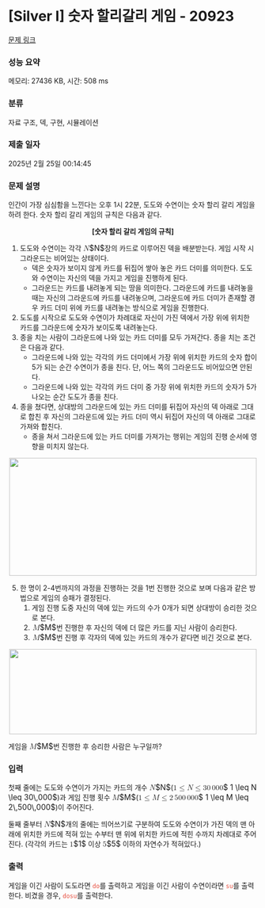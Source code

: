 # [Silver I] 숫자 할리갈리 게임 - 20923 

[문제 링크](https://www.acmicpc.net/problem/20923) 

### 성능 요약

메모리: 27436 KB, 시간: 508 ms

### 분류

자료 구조, 덱, 구현, 시뮬레이션

### 제출 일자

2025년 2월 25일 00:14:45

### 문제 설명

<p>인간이 가장 심심함을 느낀다는 오후 1시 22분, 도도와 수연이는 숫자 할리 갈리 게임을 하려 한다. 숫자 할리 갈리 게임의 규칙은 다음과 같다.</p>

<p style="text-align: center;"><strong>[숫자 할리 갈리 게임의 규칙]</strong></p>

<ol>
	<li>도도와 수연이는 각각 <mjx-container class="MathJax" jax="CHTML" style="font-size: 109%; position: relative;"><mjx-math class="MJX-TEX" aria-hidden="true"><mjx-mi class="mjx-i"><mjx-c class="mjx-c1D441 TEX-I"></mjx-c></mjx-mi></mjx-math><mjx-assistive-mml unselectable="on" display="inline"><math xmlns="http://www.w3.org/1998/Math/MathML"><mi>N</mi></math></mjx-assistive-mml><span aria-hidden="true" class="no-mathjax mjx-copytext">$N$</span></mjx-container>장의 카드로 이루어진 덱을 배분받는다. 게임 시작 시 그라운드는 비어있는 상태이다.
	<ul>
		<li>덱은 숫자가 보이지 않게 카드를 뒤집어 쌓아 놓은 카드 더미를 의미한다. 도도와 수연이는 자신의 덱을 가지고 게임을 진행하게 된다.</li>
		<li>그라운드는 카드를 내려놓게 되는 땅을 의미한다. 그라운드에 카드를 내려놓을 때는 자신의 그라운드에 카드를 내려놓으며, 그라운드에 카드 더미가 존재할 경우 카드 더미 위에 카드를 내려놓는 방식으로 게임을 진행한다.</li>
	</ul>
	</li>
	<li>도도를 시작으로 도도와 수연이가 차례대로 자신이 가진 덱에서 가장 위에 위치한 카드를 그라운드에 숫자가 보이도록 내려놓는다.</li>
	<li>종을 치는 사람이 그라운드에 나와 있는 카드 더미를 모두 가져간다. 종을 치는 조건은 다음과 같다.
	<ul>
		<li>그라운드에 나와 있는 각각의 카드 더미에서 가장 위에 위치한 카드의 숫자 합이 5가 되는 순간 수연이가 종을 친다. 단, 어느 쪽의 그라운드도 비어있으면 안된다.</li>
		<li>그라운드에 나와 있는 각각의 카드 더미 중 가장 위에 위치한 카드의 숫자가 5가 나오는 순간 도도가 종을 친다.</li>
	</ul>
	</li>
	<li>종을 쳤다면, 상대방의 그라운드에 있는 카드 더미를 뒤집어 자신의 덱 아래로 그대로 합친 후 자신의 그라운드에 있는 카드 더미 역시 뒤집어 자신의 덱 아래로 그대로 가져와 합친다.
	<ul>
		<li>종을 쳐서 그라운드에 있는 카드 더미를 가져가는 행위는 게임의 진행 순서에 영향을 미치지 않는다.</li>
	</ul>
	</li>
</ol>

<p style="text-align: center;"><img alt="" src="https://upload.acmicpc.net/22dc1ff3-6e90-4441-b84f-6544eb329eeb/-/preview/" style="height: 238px; width: 500px;"></p>

<ol start="5">
	<li>한 명이 2-4번까지의 과정을 진행하는 것을 1번 진행한 것으로 보며 다음과 같은 방법으로 게임의 승패가 결정된다.
	<ol>
		<li>게임 진행 도중 자신의 덱에 있는 카드의 수가 0개가 되면 상대방이 승리한 것으로 본다.</li>
		<li><mjx-container class="MathJax" jax="CHTML" style="font-size: 109%; position: relative;"> <mjx-math class="MJX-TEX" aria-hidden="true"><mjx-mi class="mjx-i"><mjx-c class="mjx-c1D440 TEX-I"></mjx-c></mjx-mi></mjx-math><mjx-assistive-mml unselectable="on" display="inline"><math xmlns="http://www.w3.org/1998/Math/MathML"><mi>M</mi></math></mjx-assistive-mml><span aria-hidden="true" class="no-mathjax mjx-copytext">$M$</span></mjx-container>번 진행한 후 자신의 덱에 더 많은 카드를 지닌 사람이 승리한다.</li>
		<li><mjx-container class="MathJax" jax="CHTML" style="font-size: 109%; position: relative;"> <mjx-math class="MJX-TEX" aria-hidden="true"><mjx-mi class="mjx-i"><mjx-c class="mjx-c1D440 TEX-I"></mjx-c></mjx-mi></mjx-math><mjx-assistive-mml unselectable="on" display="inline"><math xmlns="http://www.w3.org/1998/Math/MathML"><mi>M</mi></math></mjx-assistive-mml><span aria-hidden="true" class="no-mathjax mjx-copytext">$M$</span></mjx-container>번 진행 후 각자의 덱에 있는 카드의 개수가 같다면 비긴 것으로 본다.</li>
	</ol>
	</li>
</ol>

<p style="text-align: center;"><img alt="" src="https://upload.acmicpc.net/3e2fe162-2931-457c-808f-1f84551e7061/-/preview/" style="height: 172px; width: 500px;"></p>

<p>게임을 <mjx-container class="MathJax" jax="CHTML" style="font-size: 109%; position: relative;"><mjx-math class="MJX-TEX" aria-hidden="true"><mjx-mi class="mjx-i"><mjx-c class="mjx-c1D440 TEX-I"></mjx-c></mjx-mi></mjx-math><mjx-assistive-mml unselectable="on" display="inline"><math xmlns="http://www.w3.org/1998/Math/MathML"><mi>M</mi></math></mjx-assistive-mml><span aria-hidden="true" class="no-mathjax mjx-copytext">$M$</span></mjx-container>번 진행한 후 승리한 사람은 누구일까?</p>

### 입력 

 <p>첫째 줄에는 도도와 수연이가 가지는 카드의 개수 <mjx-container class="MathJax" jax="CHTML" style="font-size: 109%; position: relative;"><mjx-math class="MJX-TEX" aria-hidden="true"><mjx-mi class="mjx-i"><mjx-c class="mjx-c1D441 TEX-I"></mjx-c></mjx-mi></mjx-math><mjx-assistive-mml unselectable="on" display="inline"><math xmlns="http://www.w3.org/1998/Math/MathML"><mi>N</mi></math></mjx-assistive-mml><span aria-hidden="true" class="no-mathjax mjx-copytext">$N$</span></mjx-container>(<mjx-container class="MathJax" jax="CHTML" style="font-size: 109%; position: relative;"><mjx-math class="MJX-TEX" aria-hidden="true"><mjx-mn class="mjx-n"><mjx-c class="mjx-c31"></mjx-c></mjx-mn><mjx-mo class="mjx-n" space="4"><mjx-c class="mjx-c2264"></mjx-c></mjx-mo><mjx-mi class="mjx-i" space="4"><mjx-c class="mjx-c1D441 TEX-I"></mjx-c></mjx-mi><mjx-mo class="mjx-n" space="4"><mjx-c class="mjx-c2264"></mjx-c></mjx-mo><mjx-mn class="mjx-n" space="4"><mjx-c class="mjx-c33"></mjx-c><mjx-c class="mjx-c30"></mjx-c></mjx-mn><mjx-mstyle><mjx-mspace style="width: 0.167em;"></mjx-mspace></mjx-mstyle><mjx-mn class="mjx-n"><mjx-c class="mjx-c30"></mjx-c><mjx-c class="mjx-c30"></mjx-c><mjx-c class="mjx-c30"></mjx-c></mjx-mn></mjx-math><mjx-assistive-mml unselectable="on" display="inline"><math xmlns="http://www.w3.org/1998/Math/MathML"><mn>1</mn><mo>≤</mo><mi>N</mi><mo>≤</mo><mn>30</mn><mstyle scriptlevel="0"><mspace width="0.167em"></mspace></mstyle><mn>000</mn></math></mjx-assistive-mml><span aria-hidden="true" class="no-mathjax mjx-copytext">$ 1 \leq N \leq 30\,000$</span></mjx-container>)과 게임 진행 횟수 <mjx-container class="MathJax" jax="CHTML" style="font-size: 109%; position: relative;"><mjx-math class="MJX-TEX" aria-hidden="true"><mjx-mi class="mjx-i"><mjx-c class="mjx-c1D440 TEX-I"></mjx-c></mjx-mi></mjx-math><mjx-assistive-mml unselectable="on" display="inline"><math xmlns="http://www.w3.org/1998/Math/MathML"><mi>M</mi></math></mjx-assistive-mml><span aria-hidden="true" class="no-mathjax mjx-copytext">$M$</span></mjx-container>(<mjx-container class="MathJax" jax="CHTML" style="font-size: 109%; position: relative;"><mjx-math class="MJX-TEX" aria-hidden="true"><mjx-mn class="mjx-n"><mjx-c class="mjx-c31"></mjx-c></mjx-mn><mjx-mo class="mjx-n" space="4"><mjx-c class="mjx-c2264"></mjx-c></mjx-mo><mjx-mi class="mjx-i" space="4"><mjx-c class="mjx-c1D440 TEX-I"></mjx-c></mjx-mi><mjx-mo class="mjx-n" space="4"><mjx-c class="mjx-c2264"></mjx-c></mjx-mo><mjx-mn class="mjx-n" space="4"><mjx-c class="mjx-c32"></mjx-c></mjx-mn><mjx-mstyle><mjx-mspace style="width: 0.167em;"></mjx-mspace></mjx-mstyle><mjx-mn class="mjx-n"><mjx-c class="mjx-c35"></mjx-c><mjx-c class="mjx-c30"></mjx-c><mjx-c class="mjx-c30"></mjx-c></mjx-mn><mjx-mstyle><mjx-mspace style="width: 0.167em;"></mjx-mspace></mjx-mstyle><mjx-mn class="mjx-n"><mjx-c class="mjx-c30"></mjx-c><mjx-c class="mjx-c30"></mjx-c><mjx-c class="mjx-c30"></mjx-c></mjx-mn></mjx-math><mjx-assistive-mml unselectable="on" display="inline"><math xmlns="http://www.w3.org/1998/Math/MathML"><mn>1</mn><mo>≤</mo><mi>M</mi><mo>≤</mo><mn>2</mn><mstyle scriptlevel="0"><mspace width="0.167em"></mspace></mstyle><mn>500</mn><mstyle scriptlevel="0"><mspace width="0.167em"></mspace></mstyle><mn>000</mn></math></mjx-assistive-mml><span aria-hidden="true" class="no-mathjax mjx-copytext">$ 1 \leq M \leq 2\,500\,000$</span></mjx-container>)이 주어진다.</p>

<p>둘째 줄부터 <mjx-container class="MathJax" jax="CHTML" style="font-size: 109%; position: relative;"><mjx-math class="MJX-TEX" aria-hidden="true"><mjx-mi class="mjx-i"><mjx-c class="mjx-c1D441 TEX-I"></mjx-c></mjx-mi></mjx-math><mjx-assistive-mml unselectable="on" display="inline"><math xmlns="http://www.w3.org/1998/Math/MathML"><mi>N</mi></math></mjx-assistive-mml><span aria-hidden="true" class="no-mathjax mjx-copytext">$N$</span></mjx-container>개의 줄에는 띄어쓰기로 구분하여 도도와 수연이가 가진 덱의 맨 아래에 위치한 카드에 적혀 있는 수부터 맨 위에 위치한 카드에 적힌 수까지 차례대로 주어진다. (각각의 카드는 <mjx-container class="MathJax" jax="CHTML" style="font-size: 109%; position: relative;"><mjx-math class="MJX-TEX" aria-hidden="true"><mjx-mn class="mjx-n"><mjx-c class="mjx-c31"></mjx-c></mjx-mn></mjx-math><mjx-assistive-mml unselectable="on" display="inline"><math xmlns="http://www.w3.org/1998/Math/MathML"><mn>1</mn></math></mjx-assistive-mml><span aria-hidden="true" class="no-mathjax mjx-copytext">$1$</span></mjx-container> 이상 <mjx-container class="MathJax" jax="CHTML" style="font-size: 109%; position: relative;"><mjx-math class="MJX-TEX" aria-hidden="true"><mjx-mn class="mjx-n"><mjx-c class="mjx-c35"></mjx-c></mjx-mn></mjx-math><mjx-assistive-mml unselectable="on" display="inline"><math xmlns="http://www.w3.org/1998/Math/MathML"><mn>5</mn></math></mjx-assistive-mml><span aria-hidden="true" class="no-mathjax mjx-copytext">$5$</span></mjx-container> 이하의 자연수가 적혀있다.)</p>

### 출력 

 <p>게임을 이긴 사람이 도도라면 <span style="color:#e74c3c;"><code>do</code></span>를 출력하고 게임을 이긴 사람이 수연이라면 <code><span style="color:#e74c3c;">su</span></code>를 출력한다. 비겼을 경우, <span style="color:#e74c3c;"><code>dosu</code></span>를 출력한다.</p>


